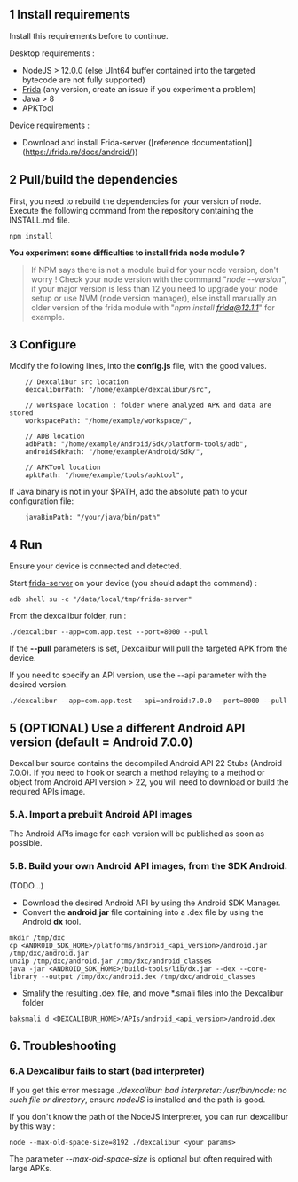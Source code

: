 ## 1 Install requirements

Install this requirements before to continue.

Desktop requirements :
-   NodeJS > 12.0.0 (else UInt64 buffer contained into the targeted bytecode are not fully supported) 
-   [Frida](https://frida.re/) (any version, create an issue if you experiment a problem)
-   Java > 8
-   APKTool

Device requirements :
-  Download and install Frida-server ([reference documentation]](https://frida.re/docs/android/))

## 2 Pull/build the dependencies

First, you need to rebuild the dependencies for your version of node.
Execute the following command from the repository containing the INSTALL.md file.
```
npm install
``` 

**You experiment some difficulties to install frida node module ?**
> If NPM says there is not a module build for your node version, don't worry ! Check your node version with the command "*node --version*", if your major version is less than 12 you need to upgrade your node setup  or use NVM (node version manager), else install manually an older version of the frida module with "*npm install frida@12.1.1*" for example. 

## 3 Configure

Modify the following lines, into the **config.js** file, with the good values. 
```
    // Dexcalibur src location
    dexcaliburPath: "/home/example/dexcalibur/src",
    
    // workspace location : folder where analyzed APK and data are stored
    workspacePath: "/home/example/workspace/",
    
    // ADB location
    adbPath: "/home/example/Android/Sdk/platform-tools/adb",
    androidSdkPath: "/home/example/Android/Sdk/",

    // APKTool location
    apktPath: "/home/example/tools/apktool",
```

If Java binary is not in your $PATH, add the absolute path to your configuration file:
```
    javaBinPath: "/your/java/bin/path"
```


## 4 Run

Ensure your device is connected and detected. 

Start [frida-server](https://frida.re/docs/android/) on your device (you should adapt the command) :
```
adb shell su -c "/data/local/tmp/frida-server"
```

From the dexcalibur folder, run : 
```
./dexcalibur --app=com.app.test --port=8000 --pull
```
If the **--pull** parameters is set, Dexcalibur will pull the targeted APK from the device.

If you need to specify an API version, use the --api parameter with the desired version.

```
./dexcalibur --app=com.app.test --api=android:7.0.0 --port=8000 --pull
```


## 5 (OPTIONAL) Use a different Android API version (default = Android 7.0.0)

Dexcalibur source contains the decompiled Android API 22 Stubs (Android 7.0.0). If you need to hook or search a method relaying to a method or object from Android API version > 22, you will need to download or build the required APIs image.
     
### 5.A. Import a prebuilt Android API images

The Android APIs image for each version will be published as soon as possible. 

### 5.B. Build your own Android API images, from the SDK Android.

(TODO...)

* Download the desired Android API by using the Android SDK Manager.
* Convert the **android.jar** file containing into a .dex file by using the Android **dx** tool.
```
mkdir /tmp/dxc
cp <ANDROID_SDK_HOME>/platforms/android_<api_version>/android.jar /tmp/dxc/android.jar
unzip /tmp/dxc/android.jar /tmp/dxc/android_classes
java -jar <ANDROID_SDK_HOME>/build-tools/lib/dx.jar --dex --core-library --output /tmp/dxc/android.dex /tmp/dxc/android_classes
```
* Smalify the resulting .dex file, and move *.smali files into the Dexcalibur folder
```
baksmali d <DEXCALIBUR_HOME>/APIs/android_<api_version>/android.dex 
```


## 6. Troubleshooting

### 6.A Dexcalibur fails to start (bad interpreter)

If you get this error message *./dexcalibur: bad interpreter: /usr/bin/node: no such file or directory*, ensure *nodeJS* is installed and the path is good.

If you don't know the path of the NodeJS interpreter, you can run dexcalibur by this way :
```
node --max-old-space-size=8192 ./dexcalibur <your params>
```
The parameter *--max-old-space-size* is optional but often required with large APKs.
